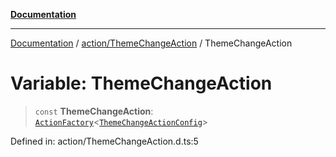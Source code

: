 [**Documentation**](../../../index.md)

***

[Documentation](../../../index.md) / [action/ThemeChangeAction](../index.md) / ThemeChangeAction

# Variable: ThemeChangeAction

> `const` **ThemeChangeAction**: [`ActionFactory`](../../../api/action/ActionRegistry/interfaces/ActionFactory.md)\<[`ThemeChangeActionConfig`](../interfaces/ThemeChangeActionConfig.md)\>

Defined in: action/ThemeChangeAction.d.ts:5
